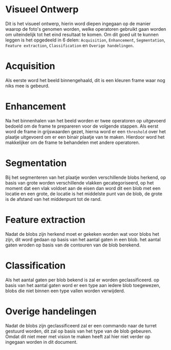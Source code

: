 # Visueel Ontwerp

Dit is het visueel ontwerp, hierin word diepen ingegaan op de manier waarop de foto's genomen worden, welke operatoren gebruikt gaan worden om uiteindelijk tot het eind resultaat te komen. Om dit goed uit te kunnen leggen is het opgedeeld in 6 delen: `Acquisition`, `Enhancement`, `Segmentation`, `Feature extraction`, `Classification` en `Overige handelingen`.

# Acquisition

Als eerste word het beeld binnengehaald, dit is een kleuren frame waar nog niks mee is gebeurd.

# Enhancement

Na het binnenhalen van het beeld worden er twee operatoren op uitgevoerd bedoeld om de frame te prepareren voor de volgende stappen.
Als eerst word de frame in grijswaarden gezet, hierna word er een `threshold` over het plaatje uitgevoerd om er een binair plaatje van te maken. Hierdoor word het makkelijker om de frame te behandelen met andere operatoren.

# Segmentation

Bij het segmenteren van het plaatje worden verschillende blobs herkend, op basis van grote worden verschillende vlakken gecategoriseerd, op het moment dat een vlak voldoet aan de eisen dan word dit een blob met een locatie en een grote, de locatie is het middelste punt van de blob, de grote is de afstand van het middenpunt tot de rand.

# Feature extraction

Nadat de blobs zijn herkend moet er gekeken worden wat voor blobs het zijn, dit word gedaan op basis van het aantal gaten in een blob. het aantal gaten wroden op basis van de contouren van de blob berekend.

# Classification

Als het aantal gaten per blob bekend is zal er worden geclassificeerd. op basis van het aantal gaten word er een type aan iedere blob toegewezen, blobs die niet binnen een type vallen worden verwijderd.

# Overige handelingen

Nadat de blobs zijn geclassificeerd zal er een commando naar de turret gestuurd worden, dit zal op basis van het type van de blob gebeuren. Omdat dit niet meer met vision te maken heeft zal hier niet verder op ingegaan worden in dit document.